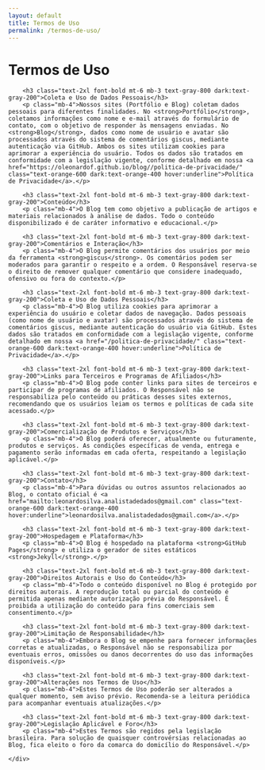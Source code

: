 ```yaml
---
layout: default
title: Termos de Uso
permalink: /termos-de-uso/
---
```


<div class="container mx-auto px-4 py-16 max-w-4xl">
    <h1 class="text-4xl font-bold mb-8 text-center">Termos de Uso</h1>
    <div class="bg-white dark:bg-gray-800 p-6 md:p-8 rounded-lg shadow-md text-gray-700 dark:text-gray-300">

        <h3 class="text-2xl font-bold mt-6 mb-3 text-gray-800 dark:text-gray-200">Coleta e Uso de Dados Pessoais</h3>
        <p class="mb-4">Nossos sites (Portfólio e Blog) coletam dados pessoais para diferentes finalidades. No <strong>Portfólio</strong>, coletamos informações como nome e e-mail através do formulário de contato, com o objetivo de responder às mensagens enviadas. No <strong>Blog</strong>, dados como nome de usuário e avatar são processados através do sistema de comentários giscus, mediante autenticação via GitHub. Ambos os sites utilizam cookies para aprimorar a experiência do usuário. Todos os dados são tratados em conformidade com a legislação vigente, conforme detalhado em nossa <a href="https://oleonardof.github.io/blog//politica-de-privacidade/" class="text-orange-600 dark:text-orange-400 hover:underline">Política de Privacidade</a>.</p>

        <h3 class="text-2xl font-bold mt-6 mb-3 text-gray-800 dark:text-gray-200">Conteúdo</h3>
        <p class="mb-4">O Blog tem como objetivo a publicação de artigos e materiais relacionados à análise de dados. Todo o conteúdo disponibilizado é de caráter informativo e educacional.</p>

        <h3 class="text-2xl font-bold mt-6 mb-3 text-gray-800 dark:text-gray-200">Comentários e Interação</h3>
        <p class="mb-4">O Blog permite comentários dos usuários por meio da ferramenta <strong>giscus</strong>. Os comentários podem ser moderados para garantir o respeito e a ordem. O Responsável reserva-se o direito de remover qualquer comentário que considere inadequado, ofensivo ou fora do contexto.</p>

        <h3 class="text-2xl font-bold mt-6 mb-3 text-gray-800 dark:text-gray-200">Coleta e Uso de Dados Pessoais</h3>
        <p class="mb-4">O Blog utiliza cookies para aprimorar a experiência do usuário e coletar dados de navegação. Dados pessoais (como nome de usuário e avatar) são processados através do sistema de comentários giscus, mediante autenticação do usuário via GitHub. Estes dados são tratados em conformidade com a legislação vigente, conforme detalhado em nossa <a href="/politica-de-privacidade/" class="text-orange-600 dark:text-orange-400 hover:underline">Política de Privacidade</a>.</p>

        <h3 class="text-2xl font-bold mt-6 mb-3 text-gray-800 dark:text-gray-200">Links para Terceiros e Programas de Afiliados</h3>
        <p class="mb-4">O Blog pode conter links para sites de terceiros e participar de programas de afiliados. O Responsável não se responsabiliza pelo conteúdo ou práticas desses sites externos, recomendando que os usuários leiam os termos e políticas de cada site acessado.</p>

        <h3 class="text-2xl font-bold mt-6 mb-3 text-gray-800 dark:text-gray-200">Comercialização de Produtos e Serviços</h3>
        <p class="mb-4">O Blog poderá oferecer, atualmente ou futuramente, produtos e serviços. As condições específicas de venda, entrega e pagamento serão informadas em cada oferta, respeitando a legislação aplicável.</p>

        <h3 class="text-2xl font-bold mt-6 mb-3 text-gray-800 dark:text-gray-200">Contato</h3>
        <p class="mb-4">Para dúvidas ou outros assuntos relacionados ao Blog, o contato oficial é <a href="mailto:leonardosilva.analistadedados@gmail.com" class="text-orange-600 dark:text-orange-400 hover:underline">leonardosilva.analistadedados@gmail.com</a>.</p>

        <h3 class="text-2xl font-bold mt-6 mb-3 text-gray-800 dark:text-gray-200">Hospedagem e Plataforma</h3>
        <p class="mb-4">O Blog é hospedado na plataforma <strong>GitHub Pages</strong> e utiliza o gerador de sites estáticos <strong>Jekyll</strong>.</p>

        <h3 class="text-2xl font-bold mt-6 mb-3 text-gray-800 dark:text-gray-200">Direitos Autorais e Uso do Conteúdo</h3>
        <p class="mb-4">Todo o conteúdo disponível no Blog é protegido por direitos autorais. A reprodução total ou parcial do conteúdo é permitida apenas mediante autorização prévia do Responsável. É proibida a utilização do conteúdo para fins comerciais sem consentimento.</p>

        <h3 class="text-2xl font-bold mt-6 mb-3 text-gray-800 dark:text-gray-200">Limitação de Responsabilidade</h3>
        <p class="mb-4">Embora o Blog se empenhe para fornecer informações corretas e atualizadas, o Responsável não se responsabiliza por eventuais erros, omissões ou danos decorrentes do uso das informações disponíveis.</p>

        <h3 class="text-2xl font-bold mt-6 mb-3 text-gray-800 dark:text-gray-200">Alterações nos Termos de Uso</h3>
        <p class="mb-4">Estes Termos de Uso poderão ser alterados a qualquer momento, sem aviso prévio. Recomenda-se a leitura periódica para acompanhar eventuais atualizações.</p>

        <h3 class="text-2xl font-bold mt-6 mb-3 text-gray-800 dark:text-gray-200">Legislação Aplicável e Foro</h3>
        <p class="mb-4">Estes Termos são regidos pela legislação brasileira. Para solução de quaisquer controvérsias relacionadas ao Blog, fica eleito o foro da comarca do domicílio do Responsável.</p>

    </div>
</div>